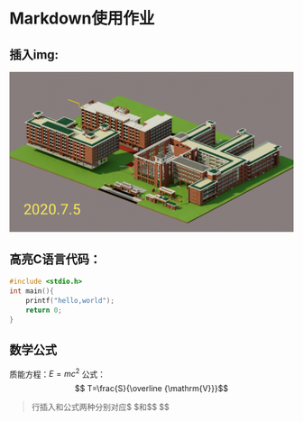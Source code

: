 # Markdown使用作业
## 插入img:
![IMG_d](./src/IMG_20210124_110143.png)
## 高亮C语言代码：
```c
#include <stdio.h>
int main(){
    printf("hello,world");
    return 0;
}
```
## 数学公式
质能方程：$E=mc^2$
公式：
$$ T=\frac{S}{\overline {\mathrm{V}}}$$
> 行插入和公式两种分别对应\$ \$和\$\$ \$\$
